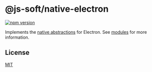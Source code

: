 # @js-soft/native-electron

[![npm version](https://badge.fury.io/js/@js-soft%2fnative-electron.svg)](https://www.npmjs.com/package/@js-soft/native-electron)

Implements the [native abstractions](https://www.npmjs.com/package/@js-soft/native-abstractions) for Electron. See [modules](./docs/./modules.md) for more information.

## License

[MIT](LICENSE)
